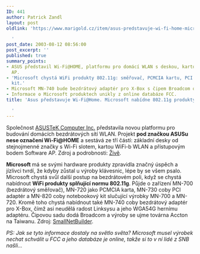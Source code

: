 ```yaml
---
ID: 441
author: Patrick Zandl
layout: post
oldlink: 'https://www.marigold.cz/item/asus-predstavuje-wi-fi-home-microsoft-nabidne-802-11g-produkty

  '
post_date: 2003-08-12 08:56:00
post_excerpt: ''
published: true
summary_points:
- ASUS představil Wi-Fi@HOME, platformu pro domácí WLAN s deskou, kartou a Software
  AP.
- 'Microsoft chystá WiFi produkty 802.11g: směřovač, PCMCIA kartu, PCI adaptér a notebookový
  kit.'
- Microsoft MN-740 bude bezdrátový adaptér pro X-Box s čipem Broadcom od Acctonu.
- Informace o Microsoft produktech unikly z online databáze FCC.
title: 'Asus představuje Wi-Fi@Home. Microsoft nabídne 802.11g produkty

  '
---
```


<p>
Společnost <A href="http://www.asus.com.tw/">ASUSTeK Computer Inc.</A> představila novou platformu pro budování domácích bezdrátových sítí WLAN. Projekt <STRONG>pod značkou ASUSu nese označení Wi-Fi@HOME</STRONG> a sestává ze tří částí: základní desky od stejnojmenné značky s Wi-Fi slotem, kartou WiFi-b WLAN a přístupovým bodem Software AP. Zdroj a podrobnosti: <A href="http://www.zive.cz/h/Bleskovky/AR.asp?ARI=112093&amp;CAI=2097&amp;HID=19" target=_blank>Živě</A>.</p>

<p>
<STRONG>Microsoft </STRONG>má se svými hardware produkty zpravidla značný úspěch a jízlivci tvrdí, že kdyby zůstal u výroby klávesnic, lépe by se všem psalo. Microsoft chystá svůl další postup na bezdrátovém poli, když se chystá nabídnout <STRONG>WiFi produkty splňující normu 802.11g</STRONG>. Půjde o zařízení MN-700 (bezdrátový směřovač), MN-720 jako PCMCIA karta, MN-730 coby PCI adaptér a MN-820 coby notebookový kit slučující výrobky MN-700 a MN-720. Kromě toho chystá nabídnout také MN-740 coby bezdrátový adaptér pro X-Box, čímž asi neudělá radost Linksysu a jeho WGA54G hernímu adaptéru. Čipovou sadu dodá Broadcom a výroby se ujme továrna Accton na Taiwanu. Zdroj: <A href="http://www.smallnetbuilder.com/News_story_305.php" target=_blank>SmallNetBuilder</A>.</p>

<p>
<EM>PS: Jak se tyto informace dostaly na světlo světa? Microsoft musel výrobek nechat schválit u FCC a jeho databáze je online, takže si to v ní&#160;lidé z SNB našli...</EM></p>